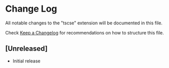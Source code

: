 # Change Log

All notable changes to the "tscse" extension will be documented in this file.

Check [Keep a Changelog](http://keepachangelog.com/) for recommendations on how to structure this file.

## [Unreleased]

- Initial release
